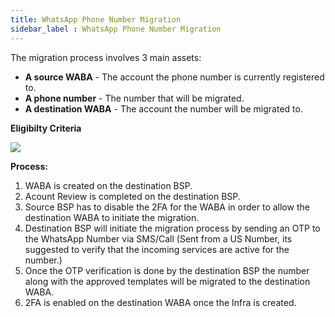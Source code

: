 ```yaml
---
title: WhatsApp Phone Number Migration
sidebar_label : WhatsApp Phone Number Migration
---
```


The migration process involves 3 main assets:

* **A source WABA** - The account the phone number is currently registered to.
* **A phone number** - The number that will be migrated.
* **A destination WABA** - The account the number will be migrated to.

**Eligibilty Criteria**

![](https://i.imgur.com/HzJofpE.png)

**Process:**
1. WABA is created on the destination BSP.
2. Acount Review is completed on the destination BSP.
3. Source BSP has to disable the 2FA for the WABA in order to allow the destination WABA to initiate the migration.
4. Destination BSP will initiate the migration process by sending an OTP to the WhatsApp Number via SMS/Call (Sent from a US Number, its suggested to verify that the incoming services are active for the number.)
5. Once the OTP verification is done by the destination BSP the number along with the approved templates will be migrated to the destination WABA.
6. 2FA is enabled on the destination WABA once the Infra is created.